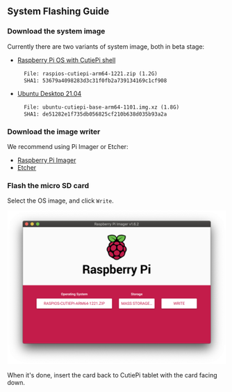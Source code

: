 ## System Flashing Guide 

### Download the system image 

Currently there are two variants of system image, both in beta stage: 

- [Raspberry Pi OS with CutiePi shell](https://github.com/cutiepi-io/pi-gen_stage4.5-cutiepi/releases/download/2021-12-21/raspios-cutiepi-arm64-1221.zip)

        File: raspios-cutiepi-arm64-1221.zip (1.2G)
        SHA1: 53679a4098283d3c31f0fb2a739134169c1cf908

- [Ubuntu Desktop 21.04](https://drive.google.com/file/d/1FnndGdWcw_qGXAdusFi8fYCWpVzwp3ci)

        File: ubuntu-cutiepi-base-arm64-1101.img.xz (1.8G) 
        SHA1: de51282e1f735db056825cf210b638d035b93a2a
        
### Download the image writer 

We recommend using Pi Imager or Etcher: 

- [Raspberry Pi Imager](https://www.raspberrypi.com/software/)
- [Etcher](https://www.balena.io/etcher/)

### Flash the micro SD card 

Select the OS image, and click `Write`. 

![](screenshots/flashing.png)

When it's done, insert the card back to CutiePi tablet with the card facing down. 
